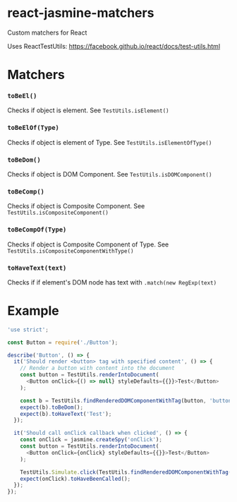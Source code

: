 # react-jasmine-matchers
Custom matchers for React

Uses ReactTestUtils: https://facebook.github.io/react/docs/test-utils.html

# Matchers

### `toBeEl()`

Checks if object is element. See `TestUtils.isElement()`

### `toBeElOf(Type)`

Checks if object is element of Type. See `TestUtils.isElementOfType()`

### `toBeDom()`

Checks if object is DOM Component. See `TestUtils.isDOMComponent()`

### `toBeComp()`

Checks if object is Composite Component. See `TestUtils.isCompositeComponent()`

### `toBeCompOf(Type)`

Checks if object is Composite Component of Type. See `TestUtils.isCompositeComponentWithType()`

### `toHaveText(text)`

Checks if if element's DOM node has text with `.match(new RegExp(text)`

# Example

```javascript
'use strict';

const Button = require('./Button');

describe('Button', () => {
  it('Should render <button> tag with specified content', () => {
    // Render a button with content into the document
    const button = TestUtils.renderIntoDocument(
      <Button onClick={() => null} styleDefaults={{}}>Test</Button>
    );

    const b = TestUtils.findRenderedDOMComponentWithTag(button, 'button');
    expect(b).toBeDom();
    expect(b).toHaveText('Test');
  });

  it('Should call onClick callback when clicked', () => {
    const onClick = jasmine.createSpy('onClick');
    const button = TestUtils.renderIntoDocument(
      <Button onClick={onClick} styleDefaults={{}}>Test</Button>
    );

    TestUtils.Simulate.click(TestUtils.findRenderedDOMComponentWithTag(button, 'button'));
    expect(onClick).toHaveBeenCalled();
  });
});
```
